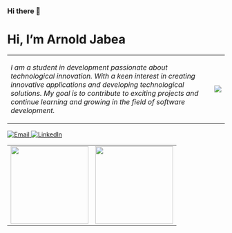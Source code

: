 ### Hi there 👋




<h1>
  Hi, I’m Arnold Jabea
</h1>

<table>
  <tr>
    <td>
      <p>
        <i>
         I am a student in development passionate about technological innovation. With a keen interest in creating innovative applications and developing technological solutions.           My goal is to contribute to exciting projects and continue learning and growing in the field of software development.</i>
      </p>
    </td>
    <td>
      <img src="https://avatars.githubusercontent.com/u/64235641">
    </td>
  </tr>
</table>




<a target="_blank" href="mailto:aroljabea71@gmail.com" target="_blank">
<img alt="Email" src="https://img.shields.io/badge/Email-0078D4.svg?&style=for-the-badge&logo=Microsoft-Outlook&logoColor=white" />
</a>
<a target="_blank" href="https://www.linkedin.com/in/arnold-morel-jabea/"target="_blank">
<img alt="LinkedIn" src="https://img.shields.io/badge/LinkedIn-0077B5.svg?&style=for-the-badge&logo=linkedin&logoColor=white" />
</a>



<table width="100%">
  <tr>
    <td>
<img height="180em" src="https://github-readme-stats.vercel.app/api?username=arnoldJabea&show_icons=true&hide_border=true" />
    </td>
 <td>
   <img height="180em" src="https://github-readme-stats.vercel.app/api/top-langs/?username=arnoldJabea&show_icons=true&hide_border=true&layout=compact&langs_count=8"/> </td>
  </tr>
 <table>



<!--
**arnoldJabea/arnoldJabea** is a ✨ _special_ ✨ repository because its `README.md` (this file) appears on your GitHub profile.

Here are some ideas to get you started:

- 🔭 I’m currently working on ...
- 🌱 I’m currently learning ...
- 👯 I’m looking to collaborate on ...
- 🤔 I’m looking for help with ...
- 💬 Ask me about ...
- 📫 How to reach me: ...
- 😄 Pronouns: ...
- ⚡ Fun fact: ...
-->
